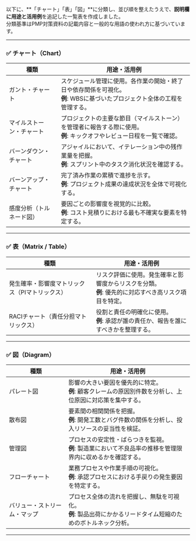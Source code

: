 以下に、**「チャート」「表」「図」**に分類し、並び順を整えたうえで、**説明欄に用途と活用例**を追記した一覧表を作成しました。  
分類基準はPMP対策資料の記載内容と一般的な用語の使われ方に基づいています。

---

### ✅ チャート（Chart）

| 種類                   | 用途・活用例                                                                                      |
|----------------------|---------------------------------------------------------------------------------------------|
| ガント・チャート         | スケジュール管理に使用。各作業の開始・終了日や依存関係を可視化。<br>**例**: WBSに基づいたプロジェクト全体の工程を管理する。 |
| マイルストーン・チャート | プロジェクトの主要な節目（マイルストーン）を管理者に報告する際に使用。<br>**例**: キックオフやレビュー日程を一覧で確認。   |
| バーンダウン・チャート   | アジャイルにおいて、イテレーション中の残作業量を把握。<br>**例**: スプリント中のタスク消化状況を確認する。           |
| バーンアップ・チャート   | 完了済み作業の累積で進捗を示す。<br>**例**: プロジェクト成果の達成状況を全体で可視化する。                       |
| 感度分析（トルネード図）| 要因ごとの影響度を視覚的に比較。<br>**例**: コスト見積りにおける最も不確実な要素を特定する。                     |

---

### ✅ 表（Matrix / Table）

| 種類                       | 用途・活用例                                                                                      |
|--------------------------|---------------------------------------------------------------------------------------------|
| 発生確率・影響度マトリックス（PIマトリックス） | リスク評価に使用。発生確率と影響度からリスクを分類。<br>**例**: 優先的に対応すべき高リスク項目を特定。       |
| RACIチャート（責任分担マトリックス）          | 役割と責任の明確化に使用。<br>**例**: 承認が誰の責任か、報告を誰にすべきかを整理する。                    |

---

### ✅ 図（Diagram）

| 種類              | 用途・活用例                                                                                          |
|-----------------|---------------------------------------------------------------------------------------------------|
| パレート図          | 影響の大きい要因を優先的に特定。<br>**例**: 顧客クレームの原因別件数を分析し、上位原因に対応策を集中する。         |
| 散布図             | 要素間の相関関係を把握。<br>**例**: 開発工数とバグ件数の関係を分析し、投入リソースの妥当性を検証。             |
| 管理図             | プロセスの安定性・ばらつきを監視。<br>**例**: 製造業において不良品率の推移を管理限界内に収めるかを確認する。       |
| フローチャート        | 業務プロセスや作業手順の可視化。<br>**例**: 承認プロセスにおける手戻りの発生要因を特定する。                  |
| バリュー・ストリーム・マップ | プロセス全体の流れを把握し、無駄を可視化。<br>**例**: 製品出荷にかかるリードタイム短縮のためのボトルネック分析。       |

---